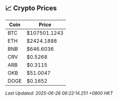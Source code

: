 ## 📈 Crypto Prices

| Coin | Price |
| ---- | ----- |
| BTC | $107501.1243 |
| ETH | $2424.1888 |
| BNB | $646.6036 |
| CRV | $0.5268 |
| ARB | $0.3115 |
| OKB | $51.0047 |
| DOGE | $0.1652 |

_Last Updated: 2025-06-26 06:22:14.251 +0800 HKT_